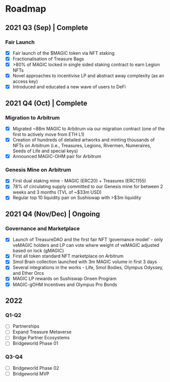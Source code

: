 # Roadmap

## **2021 Q3 (Sep) | Complete**

### Fair Launch

* [x] Fair launch of the $MAGIC token via NFT staking
* [x] Fractionalisation of Treasure Bags
* [x] \>80% of MAGIC locked in single sided staking contract to earn Legion NFTs
* [x] Novel approaches to incentivise LP and abstract away complexity (as an access key)
* [x] Introduced and educated a new wave of users to DeFi

## 2021 Q4 (Oct) **| Complete**&#x20;

### Migration to Arbitrum

* [x] Migrated \~88m MAGIC to Arbitrum via our migration contract (one of the first to actively move from ETH L1)
* [x] Creation of hundreds of detailed artworks and minting thousands of NFTs on Arbitrum (i.e., Treasures, Legions, Rivermen, Numeraires, Seeds of Life and special keys)
* [x] Announced MAGIC-OHM pair for Arbitrum

### Genesis Mine on Arbitrum

* [x] First dual staking mine - MAGIC (ERC20) + Treasures (ERC1155)
* [x] 78% of circulating supply committed to our Genesis mine for between 2 weeks and 3 months (TVL of \~$33m USD)
* [x] Regular top 10 liquidity pair on Sushiswap with >$3m liquidity

## 2021 Q4 (Nov/Dec) | Ongoing

### Governance and Marketplace

* [x] Launch of TreasureDAO and the first fair NFT ‘governance model’ - only veMAGIC holders and LP can vote where weight of veMAGIC adjusted based on lock (gMAGIC)
* [x] First all token standard NFT marketplace on Arbitrum
* [x] Smol Brain collection launched with 3m MAGIC volume in first 3 days
* [x] Several integrations in the works - Life, Smol Bodies, Olympus Odyssey, and Ether Orcs
* [x] MAGIC LP rewards on Sushiswap Onsen Program
* [x] MAGIC-gOHM Incentives and Olympus Pro Bonds

## 2022

### Q1-Q2

* [ ] Partnerships
* [ ] Expand Treasure Metaverse
* [ ] Bridge Partner Ecosystems
* [ ] Bridgeworld Phase 01

### Q3-Q4

* [ ] Bridgeworld Phase 02
* [ ] Bridgeworld MVP

